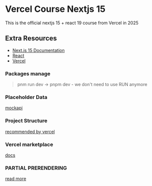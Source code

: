 # Vercel Course Nextjs 15

This is the official nextjs 15 + react 19 course from Vercel in 2025

## Extra Resources

- [Next.js 15 Documentation](https://nextjs.org/docs)
- [React](https://react.dev/learn)
- [Vercel](https://vercel.com/docs)

### Packages manage

> pnm run dev  -> pnpm dev - we don't need to use RUN anymore

### Placeholder Data

[mockapi](https://mockapi.io/)

### Project Structure

[recommended by vercel](https://nextjs.org/docs/app/getting-started/project-structure#routing-files)

### Vercel marketplace

[docs](https://vercel.com/marketplace/category/databases?category=databases)

### PARTIAL PRERENDERING

[read more](https://vercel.com/blog/partial-prerendering-with-next-js-creating-a-new-default-rendering-model)
